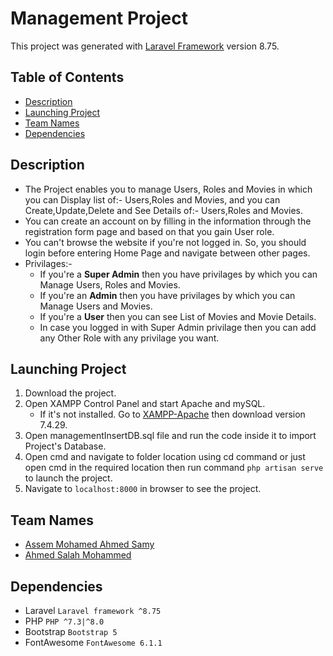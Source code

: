 # Management Project

This project was generated with [Laravel Framework](https://laravel.com/) version 8.75.


## Table of Contents

* [Description](#description)
* [Launching Project](#launching-project)
* [Team Names](#team-names)
* [Dependencies](#dependencies)


## Description

- The Project enables you to manage Users, Roles and Movies in which you can Display list of:- Users,Roles and Movies, and you can Create,Update,Delete and See Details of:- Users,Roles and Movies.
- You can create an account on by filling in the information through the registration form page and based on that you gain User role.
- You can't browse the website if you're not logged in. So, you should login before entering Home Page and navigate between other pages.
- Privilages:-
   - If you're a **Super Admin** then you have privilages by which you can Manage Users, Roles and Movies.
   - If you're an **Admin** then you have privilages by which you can Manage Users and Movies.
   - If you're a **User** then you can see List of Movies and Movie Details.
   - In case you logged in with Super Admin privilage then you can add any Other Role with any privilage you want.


## Launching Project

1. Download the project.
2. Open XAMPP Control Panel and start Apache and mySQL.
   - If it's not installed. Go to [XAMPP-Apache](https://www.apachefriends.org/download.html) then download version 7.4.29.
3. Open managementInsertDB.sql file and run the code inside it to import Project's Database.
4. Open cmd and navigate to folder location using cd command or just open cmd in the required location then run command `php artisan serve` to launch the project.
5. Navigate to `localhost:8000` in browser to see the project.



## Team Names

- [Assem Mohamed Ahmed Samy](https://github.com/Assemmohamed0)
- [Ahmed Salah Mohammed](https://github.com/Ahmedsalahmohammed22)

## Dependencies

* Laravel `Laravel framework ^8.75`
* PHP `PHP ^7.3|^8.0`
* Bootstrap `Bootstrap 5`
* FontAwesome `FontAwesome 6.1.1`
